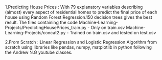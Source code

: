 

1.Predicting House Prices : With 79 explanatory variables describing (almost) every aspect of residential homes to predict the final         price of each house using Random Forest Regression.150 decision trees gives the best result.
  The files containing the code 
      Machine-Learning-Projects/PredictingHousePrices_train.py - Only on train.csv
      Machine-Learning-Projects/concat2.py - Trained on train.csv and tested on test.csv
      
2.From Scratch : Linear Regression and Logistic Regression Algorithm from scratch using libraries like pandas, numpy, matplotlib in python following the Andrew N.G youtube classes.      
      
    
    
    
    

                             
                             
    

